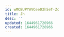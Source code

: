 ```yaml
---
id: wMCEUPYAVCee03h5eT-Zc
title: Jh
desc: ''
updated: 1644961726966
created: 1644961726966
---
```


